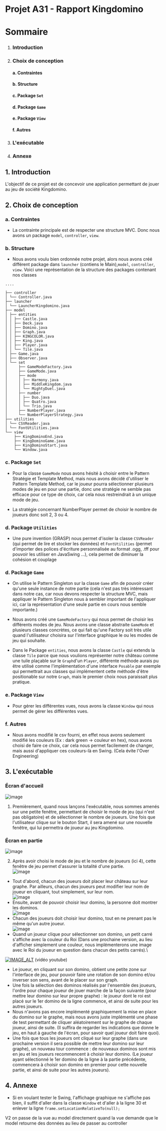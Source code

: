 
# Projet A31 - Rapport Kingdomino

# Sommaire
1. ### Introduction
2. ### Choix de conception
   #### a. Contraintes
   #### b.  Structure
   #### c. Package `Set`
   #### d. Package `Game`
   #### e. Package `View`
   #### f. Autres
3. ### L'exécutable
4. ### Annexe

## 1.  Introduction

L'objectif de ce projet est de concevoir une application permettant de jouer au jeu de société Kingdomino.

## 2. Choix de conception

### a. Contraintes
- La contrainte principale est de respecter une structure MVC. Donc nous avons un package `model`, `controller`, `view`.
### b. Structure
- Nous avons voulu bien ordonnée notre projet, alors nous avons créé différent package dans `launcher` (contiens le Main),`model`, `controller`, `view`. Voici une représentation de la structure des packages contenant nos classes

```
....

├── controller
│ └── Controller.java
├── launcher
│ └── LauncherKingdomino.java
├── model
│ ├── entities
│ │ ├── Castle.java
│ │ ├── Deck.java
│ │ ├── Domino.java
│ │ ├── Graph.java
│ │ ├── KINGCOLOR.java
│ │ ├── King.java
│ │ ├── Player.java
│ │ └── Tile.java
│ ├── Game.java
│ ├── Observer.java
│ └── set
│     ├── GameModeFactory.java
│     ├── GameMode.java
│     ├── mode
│     │ ├── Harmony.java
│     │ ├── MiddleKingdom.java
│     │ └── MightyDuel.java
│     ├── number
│     │ ├── Duo.java
│     │ ├── Quatro.java
│     │ └── Trio.java
│     ├── NumberPlayer.java
│     └── NumberPlayerStrategy.java
├── utilities
│ └── CSVReader.java
│ └── FontUtilities.java
└── view
    ├── KingDominoEnd.java
    ├── KingDominoGame.java
    ├── KingDominoStart.java
    └── Window.java

```

### c. Package `Set`
- Pour la classe `GameMode` nous avons hésité à choisir entre le Pattern Stratégie et Template Method, mais nous avons décidé d'utiliser le Pattern Template Method, car le joueur pourra sélectionner plusieurs modes de jeu en pour une partie, donc une stratégie ne semble pas efficace pour ce type de choix, car cela nous restreindrait à un unique mode de jeu.

- La stratégie concernant NumberPlayer permet de choisir le nombre de joueurs donc soit 2, 3 ou 4.
### d. Package `Utilities`
- Une pure invention (GRASP) nous permet d'isoler la classe `CSVReader` (qui permet de lire et stocker les données) et `FontUtilities` (permet d'importer des polices d'écriture personnalisée au format .ogg, .tff pour pouvoir les utiliser en JavaSwing ...), cela permet de diminuer la cohésion et couplage

### d. Package `Game`
- On utilise le Pattern Singleton sur la classe `Game` afin de pouvoir créer qu'une seule instance de notre partie (cela n'est pas très intéressant dans notre cas, car nous devons respecter la structure MVC, mais appliquer le Pattern Singleton nous à sembler important de l'appliquer ici, car la représentation d'une seule partie en cours nous semble importante.)

- Nous avons créé une `GameModeFactory` qui nous permet de choisir les différents modes de jeu. Nous avons une classe abstraite `GameMode` et plusieurs classes concrètes, ce qui fait
  qu'une Factory soit très utile quand l'utilisateur choisira sur l'interface graphique le ou les modes de jeu qui souhaite.

- Dans le Package `entities`, nous avons la classe `Castle` qui extends la classe `Tile` parce que nous voulions représenter notre château comme une tuile plaçable sur le `Graph`d'un `Player`, différente méthode aurais pu être utilisé comme l'implémentation d'une interface `Posable` par exemple qui permettrait aux classes qui implémentent cette méthode d'être positionable sur notre `Graph`, mais le premier choix nous paraissait plus pratique.

### e. Package `View`
- Pour gérer les différentes vues, nous avons la classe `Window` qui nous permet de gérer les différentes vues.

### f. Autres
- Nous avons modifié le csv fourni, en effet nous avons seulement modifié les couleurs (Ex : dark green -> couleur en hex), nous avons choisi de faire ce choix, car cela nous permet facilement de changer, mais aussi d'appliquer ces couleurs-là en Swing. (Cela évite l'Over Engineering)


## 3. L'exécutable
### Écran d'accueil
![image](https://i.imgur.com/eJz7y6o.png)
1. Premièrement, quand nous lançons l'exécutable, nous sommes amenés sur une petite fenêtre, permettant de choisir le mode de jeu (qui n'est pas obligatoire) et de sélectionner le nombre de joueurs. Une fois que l'utilisateur clique sur le bouton Start, il sera amené sur une nouvelle fenêtre, qui lui permettra de joueur au jeu Kingdomino.
### Écran en partie
![image](https://i.imgur.com/qUoIDui.png)

2. Après avoir choisi le mode de jeu et le nombre de joueurs (ici 4), cette fenêtre de jeu permet d'assurer la totalité d'une partie.\
![image](https://i.imgur.com/UuEB7PT.png)
- Tout d'abord, chacun des joueurs doit placer leur château sur leur graphe. Par ailleurs, chacun des joueurs peut modifier leur nom de joueur en cliquant, tout simplement, sur leur nom.\
  ![image](https://i.imgur.com/HsvpiRx.png)
- Ensuite, avant de pouvoir choisir leur domino, la personne doit montrer les dominos.\
  ![image](https://i.imgur.com/oj6gSPP.png) 
- Chacun des joueurs doit choisir leur domino, tout en ne prenant pas le même qu'un autre joueur.\
  ![image](https://i.imgur.com/w8GzzFc.png) 
- Quand un joueur clique pour sélectionner son domino, un petit carré s'affiche avec la couleur du Roi (Dans une prochaine version, au lieu d'afficher simplement une couleur, nous implémenterons une image avec le Roi du joueur en question dans chacun des petits carrés).\

[![IMAGE_ALT](https://img.youtube.com/vi/8-EZ7INDJqg/0.jpg)](https://www.youtube.com/watch?v=8-EZ7INDJqg)
(vidéo youtube)

- Le joueur, en cliquant sur son domino, obtient une petite zone sur l'interface de jeu, pour pouvoir faire une rotation de son domino et/ou inverser son sens, avant de le placer sur son graph.
- Une fois la sélection des dominos réalisés par l'ensemble des joueurs, l'ordre pour chaque joueur de jouer marche de la façon suivante (pour mettre leur domino sur leur propre graphe) : le joueur dont le roi est placé sur le 1er domino de la ligne commence, et ainsi de suite pour les autres joueurs. 
- Nous n'avons pas encore implémenté graphiquement la mise en place du domino sur le graphe, mais nous avons juste implémenté une phase de test permettant de cliquer aléatoirement sur le graphe de chaque joueur, ainsi de suite. (Il suffira de regarder les indications que donne le jeu, en haut à gauche de l'écran, pour savoir quel joueur doit faire quoi).
- Une fois que tous les joueurs ont cliqué sur leur graphe (dans une prochaine version il sera possible de mettre leur domino sur leur graphe), un nouveau tour commence : de nouveaux dominos sont mis en jeu et les joueurs recommencent à choisir leur domino. (Le joueur ayant sélectionné le 1er domino de la ligne à la partie précédente, commencera à choisir son domino en premier pour cette nouvelle partie, et ainsi de suite pour les autres joueurs).

## 4. Annexe
- Si en voulant tester le Swing, l'affichage graphique ne s'affiche pas bien, il suffit d'aller dans la classe `Window` et d'aller à la ligne 30 et enlever la ligne `frame.setLocationRelativeTo(null);`



V2
on passe de la vue au model directement quand la vue demande que le model retourne des données au lieu de passer au controller